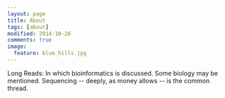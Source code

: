 ```yaml
---
layout: page
title: About
tags: [about]
modified: 2014-10-26
comments: true
image:
  feature: blue_hills.jpg
---
```


Long Reads: In which bioinformatics is discussed. Some biology may be mentioned. Sequencing -- deeply, as money allows -- is the common thread.